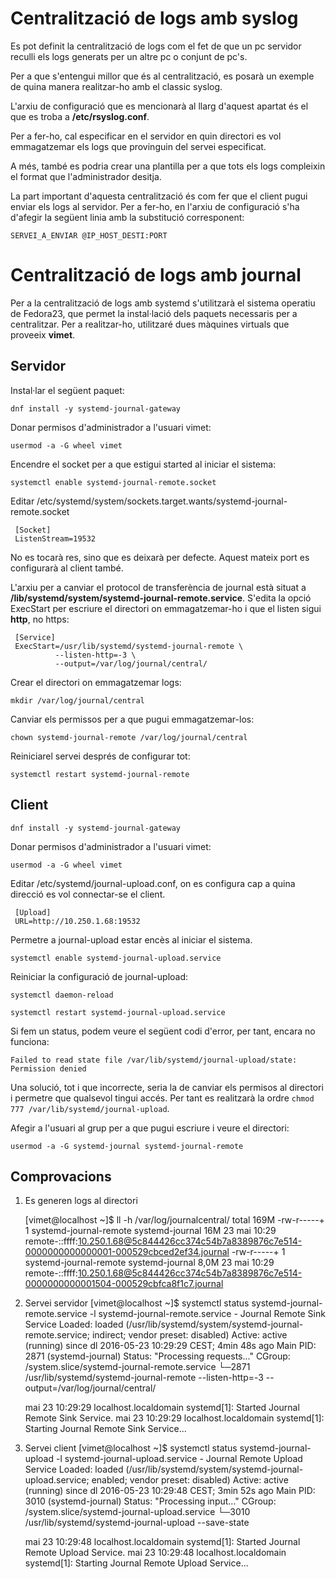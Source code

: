 # Centralització de logs amb syslog
Es pot definit la centralització de logs com el fet de que un pc servidor
reculli els logs generats per un altre pc o conjunt de pc's.

Per a que s'entengui millor que és al centralització, es posarà un exemple
de quina manera realitzar-ho amb el classic syslog. 

L'arxiu de configuració que es mencionarà al llarg d'aquest apartat és 
el que es troba a **/etc/rsyslog.conf**.

Per a fer-ho, cal especificar en el servidor en quin directori es vol
emmagatzemar els logs que provinguin del servei especificat.

A més, també es podria crear una plantilla per a que tots els logs compleixin
el format que l'administrador desitja.

La part important d'aquesta centralització és com fer que el client pugui
enviar els logs al servidor. Per a fer-ho, en l'arxiu de configuració
s'ha d'afegir la següent linia amb la substitució corresponent:

	SERVEI_A_ENVIAR @IP_HOST_DESTI:PORT


# Centralització de logs amb journal
Per a la centralització de logs amb systemd s'utilitzarà el sistema operatiu
de Fedora23, que permet la instal·lació dels paquets necessaris per a centralitzar.
Per a realitzar-ho, utilitzaré dues màquines virtuals que proveeix **vimet**.
## Servidor
Instal·lar el següent paquet:

	dnf install -y systemd-journal-gateway 

Donar permisos d'administrador a l'usuari vimet:

	usermod -a -G wheel vimet

Encendre el socket per a que estigui started al iniciar el sistema:

	systemctl enable systemd-journal-remote.socket

Editar /etc/systemd/system/sockets.target.wants/systemd-journal-remote.socket

	 [Socket]
	 ListenStream=19532

No es tocarà res, sino que es deixarà per defecte. Aquest mateix port
es configurarà al client també.

L'arxiu per a canviar el protocol de transferència de journal està situat a 
**/lib/systemd/system/systemd-journal-remote.service**.  S'edita la opció
ExecStart per escriure el directori on emmagatzemar-ho i que el listen
sigui **http**, no https:

	 [Service]
	 ExecStart=/usr/lib/systemd/systemd-journal-remote \
			  --listen-http=-3 \
			  --output=/var/log/journal/central/

Crear el directori on emmagatzemar logs:

	mkdir /var/log/journal/central

Canviar els permissos per a que pugui emmagatzemar-los:

	chown systemd-journal-remote /var/log/journal/central

Reiniciarel servei després de configurar tot:

	systemctl restart systemd-journal-remote

## Client

	dnf install -y systemd-journal-gateway 

Donar permisos d'administrador a l'usuari vimet:

	usermod -a -G wheel vimet

Editar /etc/systemd/journal-upload.conf, on es configura cap a quina direcció
es vol connectar-se el client.

	 [Upload]
	 URL=http://10.250.1.68:19532

Permetre a journal-upload estar encès al iniciar el sistema.

	systemctl enable systemd-journal-upload.service

Reiniciar la configuració de journal-upload:

	systemctl daemon-reload

	systemctl restart systemd-journal-upload.service

Si fem un status, podem veure el següent codi d'error, per tant, encara
no funciona:

	Failed to read state file /var/lib/systemd/journal-upload/state: Permission denied

Una solució, tot i que incorrecte, seria la de canviar els permisos al directori
i permetre que qualsevol tingui accés. Per tant es realitzarà la ordre
`chmod 777 /var/lib/systemd/journal-upload`.

Afegir a l'usuari al grup per a que pugui escriure i veure el directori:

	usermod -a -G systemd-journal systemd-journal-remote 


## Comprovacions
1. Es generen logs al directori

	 [vimet@localhost ~]$ ll -h /var/log/journalcentral/
	total 169M
	-rw-r-----+ 1 systemd-journal-remote systemd-journal  16M 23 mai 10:29 remote-::ffff:10.250.1.68@5c844426cc374c54b7a8389876c7e514-0000000000000001-000529cbced2ef34.journal
	-rw-r-----+ 1 systemd-journal-remote systemd-journal 8,0M 23 mai 10:29 remote-::ffff:10.250.1.68@5c844426cc374c54b7a8389876c7e514-0000000000001504-000529cbfca8f1c7.journal


2. Servei servidor
	 [vimet@localhost ~]$ systemctl status systemd-journal-remote.service -l
	  systemd-journal-remote.service - Journal Remote Sink Service
	   Loaded: loaded (/usr/lib/systemd/system/systemd-journal-remote.service; indirect; vendor preset: disabled)
	   Active: active (running) since dl 2016-05-23 10:29:29 CEST; 4min 48s ago
	 Main PID: 2871 (systemd-journal)
	   Status: "Processing requests..."
	   CGroup: /system.slice/systemd-journal-remote.service
			   └─2871 /usr/lib/systemd/systemd-journal-remote --listen-http=-3 --output=/var/log/journal/central/

	mai 23 10:29:29 localhost.localdomain systemd[1]: Started Journal Remote Sink Service.
	mai 23 10:29:29 localhost.localdomain systemd[1]: Starting Journal Remote Sink Service...



3. Servei client
	 [vimet@localhost ~]$ systemctl status systemd-journal-upload -l
	  systemd-journal-upload.service - Journal Remote Upload Service
	   Loaded: loaded (/usr/lib/systemd/system/systemd-journal-upload.service; enabled; vendor preset: disabled)
	   Active: active (running) since dl 2016-05-23 10:29:48 CEST; 3min 52s ago
	 Main PID: 3010 (systemd-journal)
	   Status: "Processing input..."
	   CGroup: /system.slice/systemd-journal-upload.service
			   └─3010 /usr/lib/systemd/systemd-journal-upload --save-state

	mai 23 10:29:48 localhost.localdomain systemd[1]: Started Journal Remote Upload Service.
	mai 23 10:29:48 localhost.localdomain systemd[1]: Starting Journal Remote Upload Service...





